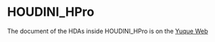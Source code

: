 # HOUDINI_HPro

The document of the HDAs inside HOUDINI_HPro is on the [<u>Yuque Web</u>](https://www.yuque.com/zengchen2020/hpro_help)